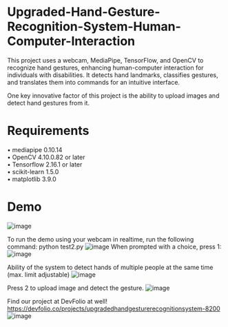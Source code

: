 # Upgraded-Hand-Gesture-Recognition-System-Human-Computer-Interaction
This project uses a webcam, MediaPipe, TensorFlow, and OpenCV to recognize hand gestures, enhancing human-computer interaction for individuals with disabilities. It detects hand landmarks, classifies gestures, and translates them into commands for an intuitive interface.

One key innovative factor of this project is the ability to upload images and detect hand gestures from it.

# Requirements
• mediapipe 0.10.14 <br>
• OpenCV 4.10.0.82 or later <br>
• Tensorflow  2.16.1 or later <br>
• scikit-learn  1.5.0 <br>
• matplotlib  3.9.0 <br>

# Demo
![image](https://github.com/user-attachments/assets/8db503b9-bb9a-4922-be0a-d370d3075f15)

To run the demo using your webcam in realtime, run the following command:
python test2.py
![image](https://github.com/h-monishraj-1/Upgraded-Hand-Gesture-Recognition-System-Human-Computer-Interaction/assets/125763607/80919de6-5fc9-4e46-a56f-f4819a474bba)
When prompted with a choice, press 1:
![image](https://github.com/h-monishraj-1/Upgraded-Hand-Gesture-Recognition-System-Human-Computer-Interaction/assets/125763607/560d7df7-72ce-4f6a-83a6-fb148cc5774a)

Ability of the system to detect hands of multiple people at the same time (max. limit adjustable)
![image](https://github.com/user-attachments/assets/52ad3cc9-dae5-4994-ae06-b21f65d8d7be)


Press 2 to upload image and detect the gesture.
![image](https://github.com/h-monishraj-1/Upgraded-Hand-Gesture-Recognition-System-Human-Computer-Interaction/assets/125763607/950ce05b-3c0a-490f-a59a-325351879692)

Find our project at DevFolio at well!
https://devfolio.co/projects/upgradedhandgesturerecognitionsystem-8200
![image](https://github.com/user-attachments/assets/3e2525ec-9e34-424c-be74-997fca8ab9a0)





